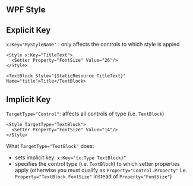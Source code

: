 ## WPF Style


## Explicit Key
`x:Key="MyStyleName"` : only affects the controls to which style is appied
```
<Style x:Key="TitleText">
  <Setter Property="FontSize" Value="26"/>
</Style>

<TextBlock Style="{StaticResource TitleText}" Name="title">Title</TextBlock>
```

## Implicit Key
`TargetType="Control"`: affects all controls of type (i.e. `TextBlock`)
```
<Style TargetType="TextBlock">
  <Setter Property="FontSize" Value="14"/>
</Style>
```
What `TargetType="TextBlock"` does:
* sets implicit key: `x:Key="{x:Type TextBlock}"`
* specifies the control type (i.e. `TextBlock`) to which setter properties apply (otherwise you must qualify as `Property="Control.Property"` i.e. `Property="TextBlock.FontSize"` instead of `Property="FontSize"`)

